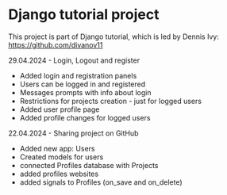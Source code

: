 # Django tutorial project
This project is part of Django tutorial, which is led by Dennis Ivy: https://github.com/divanov11

29.04.2024 - Login, Logout and register
- Added login and registration panels
- Users can be logged in and registered
- Messages prompts with info about login
- Restrictions for projects creation - just for logged users
- Added user profile page
- Added profile changes for logged users

22.04.2024 - Sharing project on GitHub
- Added new app: Users
- Created models for users
- connected Profiles database with Projects
- added profiles websites
- added signals to Profiles (on_save and on_delete)